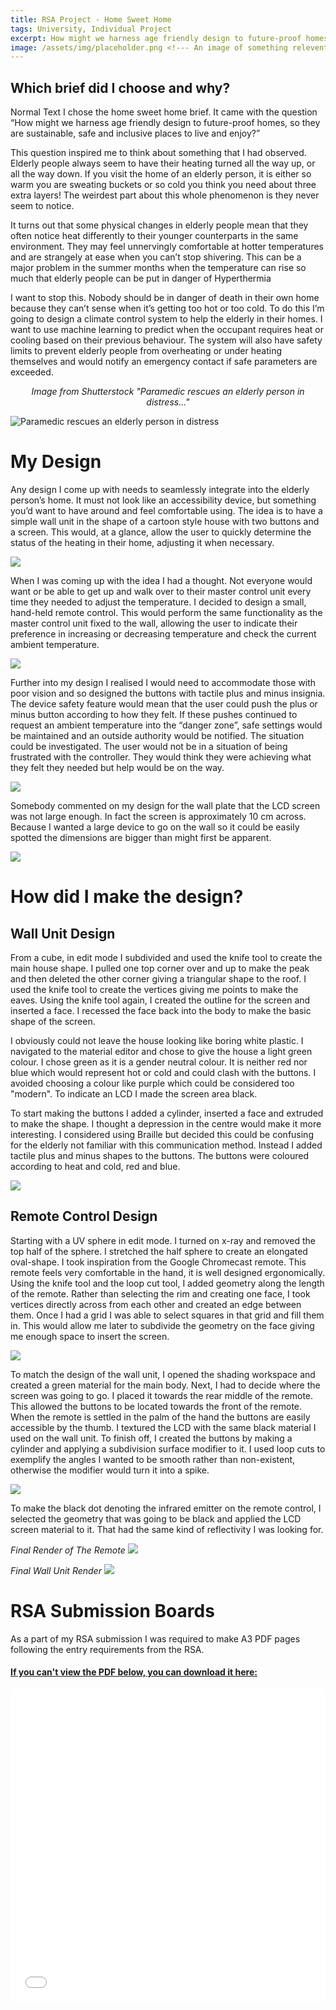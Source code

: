 ```yaml
---
title: RSA Project - Home Sweet Home
tags: University, Individual Project
excerpt: How might we harness age friendly design to future-proof homes, so they are sustainable, safe and inclusive places to live and enjoy?
image: /assets/img/placeholder.png <!--- An image of something relevent to the post  -->
---
```


## Which brief did I choose and why?
Normal Text
I chose the home sweet home brief. It came with the question “How might we harness age friendly design to future-proof homes, so they are sustainable, safe and inclusive places to live and enjoy?”

This question inspired me to think about something that I had observed. Elderly people always seem to have their heating turned all the way up, or all the way down. If you visit the home of an elderly person, it is either so warm you are sweating buckets or so cold you think you need about three extra layers! The weirdest part about this whole phenomenon is they never seem to notice.

It turns out that some physical changes in elderly people mean that they often notice heat differently to their younger counterparts in the same environment. They may feel unnervingly comfortable at hotter temperatures and are strangely at ease when you can’t stop shivering. This can be a major problem in the summer months when the temperature can rise so much that elderly people can be put in danger of Hyperthermia

I want to stop this. Nobody should be in danger of death in their own home because they can’t sense when it’s getting too hot or too cold. To do this I’m going to design a climate control system to help the elderly in their homes. I want to use machine learning to predict when the occupant requires heat or cooling based on their previous behaviour. The system will also have safety limits to prevent elderly people from overheating or under heating themselves and would notify an emergency contact if safe parameters are exceeded.


<p style="text-align: center;"><i>Image from Shutterstock "Paramedic rescues an elderly person in distress..."</i></p>

![Paramedic rescues an elderly person in distress](/assets/img/rsa-proj/proj-rsa-coldperson-min.jpg)

# My Design
Any design I come up with needs to seamlessly integrate into the elderly person’s home. It must not look like an accessibility device, but something you’d want to have around and feel comfortable using. The idea is to have a simple wall unit in the shape of a cartoon style house with two buttons and a screen. This would, at a glance, allow the user to quickly determine the status of the heating in their home, adjusting it when necessary.

![](/assets/img/rsa-proj/proj-rsa-mainuinit1-min.png)

When I was coming up with the idea I had a thought. Not everyone would want or be able to get up and walk over to their master control unit every time they needed to adjust the temperature. I decided to design a small, hand-held remote control. This would perform the same functionality as the master control unit fixed to the wall, allowing the user to indicate their preference in increasing or decreasing temperature and check the current ambient temperature.

![](/assets/img/rsa-proj/proj-rsa-remote1-min.png)

Further into my design I realised I would need to accommodate those with poor vision and so designed the buttons with tactile plus and minus insignia. The device safety feature would mean that the user could push the plus or minus button according to how they felt. If these pushes continued to request an ambient temperature into the “danger zone”, safe settings would be maintained and an outside authority would be notified. The situation could be investigated. The user would not be in a situation of being frustrated with the controller. They would think they were achieving what they felt they needed but help would be on the way.

![](/assets/img/rsa-proj/proj-rsa-remote2buttons-min.png)

Somebody commented on my design for the wall plate that the LCD screen was not large enough. In fact the screen is approximately 10 cm across. Because I wanted a large device to go on the wall so it could be easily spotted the dimensions are bigger than might first be apparent.

![](/assets/img/rsa-proj/proj-rsa-mainuinit2-min.png)

# How did I make the design?
## Wall Unit Design
From a cube, in edit mode I subdivided and used the knife tool to create the main house shape. I pulled one top corner over and up to make the peak and then deleted the other corner giving a triangular shape to the roof. I used the knife tool to create the vertices giving me points to make the eaves. Using the knife tool again, I created the outline for the screen and inserted a face. I recessed the face back into the body to make the basic shape of the screen.

I obviously could not leave the house looking like boring white plastic. I navigated to the material editor and chose to give the house a light green colour. I chose green as it is a gender neutral colour. It is neither red nor blue which would represent hot or cold and could clash with the buttons. I avoided choosing a colour like purple which could be considered too "modern". To indicate an LCD I made the screen area black.

To start making the buttons I added a cylinder, inserted a face and extruded to make the shape. I thought a depression in the centre would make it more interesting. I considered using Braille but decided this could be confusing for the elderly not familiar with this communication method. Instead I added tactile plus and minus shapes to the buttons. The buttons were coloured according to heat and cold, red and blue.

![](/assets/img/rsa-proj/proj-rsa-house-edit.png)

## Remote Control Design
Starting with a UV sphere in edit mode. I turned on x-ray and removed the top half of the sphere. I stretched the half sphere to create an elongated oval-shape. I took inspiration from the Google Chromecast remote. This remote feels very comfortable in the hand, it is well designed ergonomically. Using the knife tool and the loop cut tool, I added geometry along the length of the remote. Rather than selecting the rim and creating one face, I took vertices directly across from each other and created an edge between them. Once I had a grid I was able to select squares in that grid and fill them in. This would allow me later to subdivide the geometry on the face giving me enough space to insert the screen.

![](/assets/img/rsa-proj/proj-rsa-remote-geo.png)

To match the design of the wall unit, I opened the shading workspace and created a green material for the main body. Next, I had to decide where the screen was going to go. I placed it towards the rear middle of the remote. This allowed the buttons to be located towards the front of the remote. When the remote is settled in the palm of the hand the buttons are easily accessible by the thumb. I textured the LCD with the same black material I used on the wall unit. To finish off, I created the buttons by making a cylinder and applying a subdivision surface modifier to it. I used loop cuts to exemplify the angles I wanted to be smooth rather than non-existent, otherwise the modifier would turn it into a spike.

![](/assets/img/rsa-proj/proj-rsa-remote-button.png)

To make the black dot denoting the infrared emitter on the remote control, I selected the geometry that was going to be black and applied the LCD screen material to it. That had the same kind of reflectivity I was looking for.

*Final Render of The Remote*
![](/assets/img/rsa-proj/remote-final.png)

*Final Wall Unit Render*
![](/assets/img/rsa-proj/house-final.png)

# RSA Submission Boards
As a part of my RSA submission I was required to make A3 PDF pages following the entry requirements from the RSA.

<a href="/assets/rsa-submission-boards.pdf" download="RSA-SUBMISSION" target="_blank"><h4 class="text-center">If you can't view the PDF below, you can download it here:</h4></a>

<embed src="/assets/rsa-submission-boards.pdf#toolbar=0" frameborder="0" width="100%" height="500px">